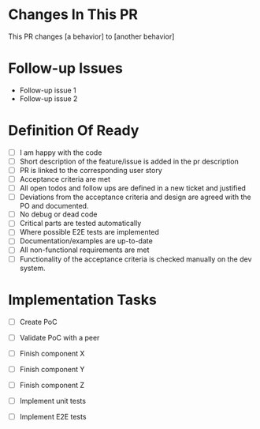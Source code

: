 # Changes In This PR

This PR changes [a behavior] to [another behavior]

# Follow-up Issues

- Follow-up issue 1
- Follow-up issue 2

# Definition Of Ready

- [ ] I am happy with the code
- [ ] Short description of the feature/issue is added in the pr description
- [ ] PR is linked to the corresponding user story
- [ ] Acceptance criteria are met
- [ ] All open todos and follow ups are defined in a new ticket and justified
- [ ] Deviations from the acceptance criteria and design are agreed with the PO and documented.
- [ ] No debug or dead code
- [ ] Critical parts are tested automatically
- [ ] Where possible E2E tests are implemented
- [ ] Documentation/examples are up-to-date
- [ ] All non-functional requirements are met
- [ ] Functionality of the acceptance criteria is checked manually on the dev system.

# Implementation Tasks

- [ ] Create PoC
- [ ] Validate PoC with a peer
- [ ] Finish component X
- [ ] Finish component Y
- [ ] Finish component Z
- [ ] Implement unit tests
- [ ] Implement E2E tests

